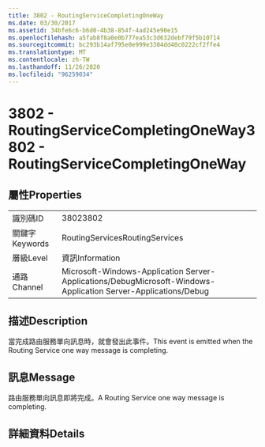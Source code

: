 ```yaml
---
title: 3802 - RoutingServiceCompletingOneWay
ms.date: 03/30/2017
ms.assetid: 34bfe6c6-b6d0-4b38-854f-4ad245e90e15
ms.openlocfilehash: a5fab8f8a0e0b777ea53c3d632debf79f5b10714
ms.sourcegitcommit: bc293b14af795e0e999e3304dd40c0222cf2ffe4
ms.translationtype: MT
ms.contentlocale: zh-TW
ms.lasthandoff: 11/26/2020
ms.locfileid: "96259034"
---
```

# <a name="3802---routingservicecompletingoneway"></a><span data-ttu-id="4bcb0-102">3802 - RoutingServiceCompletingOneWay</span><span class="sxs-lookup"><span data-stu-id="4bcb0-102">3802 - RoutingServiceCompletingOneWay</span></span>

## <a name="properties"></a><span data-ttu-id="4bcb0-103">屬性</span><span class="sxs-lookup"><span data-stu-id="4bcb0-103">Properties</span></span>  
  
|||  
|-|-|  
|<span data-ttu-id="4bcb0-104">識別碼</span><span class="sxs-lookup"><span data-stu-id="4bcb0-104">ID</span></span>|<span data-ttu-id="4bcb0-105">3802</span><span class="sxs-lookup"><span data-stu-id="4bcb0-105">3802</span></span>|  
|<span data-ttu-id="4bcb0-106">關鍵字</span><span class="sxs-lookup"><span data-stu-id="4bcb0-106">Keywords</span></span>|<span data-ttu-id="4bcb0-107">RoutingServices</span><span class="sxs-lookup"><span data-stu-id="4bcb0-107">RoutingServices</span></span>|  
|<span data-ttu-id="4bcb0-108">層級</span><span class="sxs-lookup"><span data-stu-id="4bcb0-108">Level</span></span>|<span data-ttu-id="4bcb0-109">資訊</span><span class="sxs-lookup"><span data-stu-id="4bcb0-109">Information</span></span>|  
|<span data-ttu-id="4bcb0-110">通路</span><span class="sxs-lookup"><span data-stu-id="4bcb0-110">Channel</span></span>|<span data-ttu-id="4bcb0-111">Microsoft-Windows-Application Server-Applications/Debug</span><span class="sxs-lookup"><span data-stu-id="4bcb0-111">Microsoft-Windows-Application Server-Applications/Debug</span></span>|  
  
## <a name="description"></a><span data-ttu-id="4bcb0-112">描述</span><span class="sxs-lookup"><span data-stu-id="4bcb0-112">Description</span></span>  

 <span data-ttu-id="4bcb0-113">當完成路由服務單向訊息時，就會發出此事件。</span><span class="sxs-lookup"><span data-stu-id="4bcb0-113">This event is emitted when the Routing Service one way message is completing.</span></span>  
  
## <a name="message"></a><span data-ttu-id="4bcb0-114">訊息</span><span class="sxs-lookup"><span data-stu-id="4bcb0-114">Message</span></span>  

 <span data-ttu-id="4bcb0-115">路由服務單向訊息即將完成。</span><span class="sxs-lookup"><span data-stu-id="4bcb0-115">A Routing Service one way message is completing.</span></span>  
  
## <a name="details"></a><span data-ttu-id="4bcb0-116">詳細資料</span><span class="sxs-lookup"><span data-stu-id="4bcb0-116">Details</span></span>
